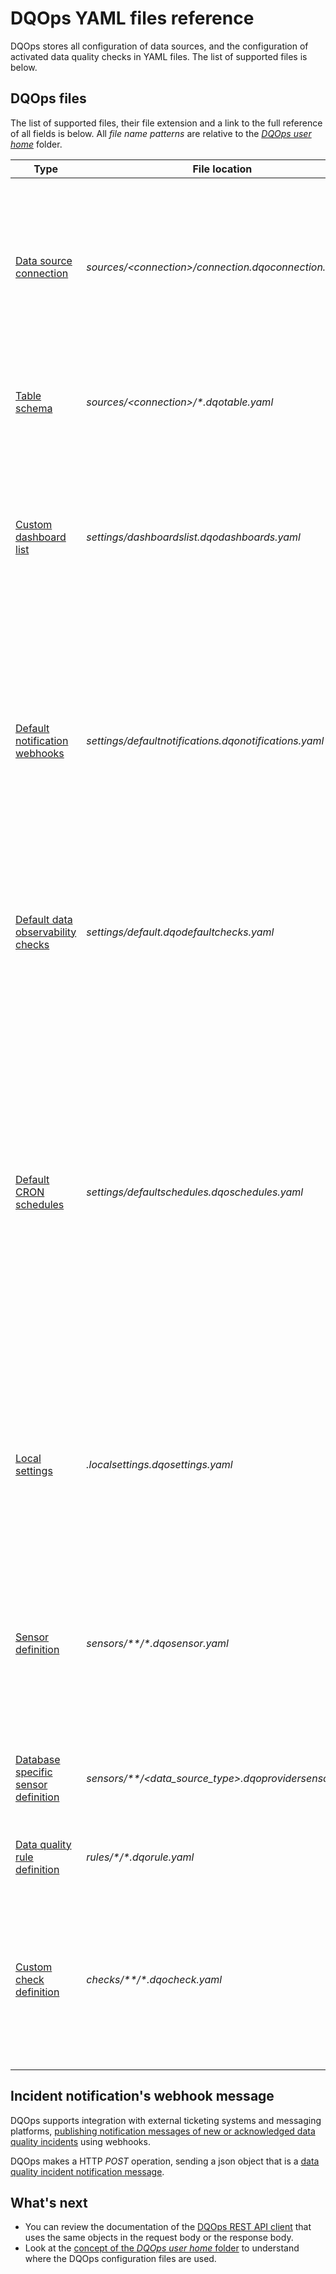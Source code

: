 # DQOps YAML files reference
DQOps stores all configuration of data sources, and the configuration of activated data quality checks in YAML files. The list of supported files is below.

## DQOps files
The list of supported files, their file extension and a link to the full reference of all fields is below.
All *file name patterns* are relative to the *[DQOps user home](../../dqo-concepts/dqops-user-home-folder.md)* folder. 


| Type                                                                   | File location                                                  | Description                                                                                                                                                                                                                                                                                                          |
|------------------------------------------------------------------------|----------------------------------------------------------------|----------------------------------------------------------------------------------------------------------------------------------------------------------------------------------------------------------------------------------------------------------------------------------------------------------------------|
| [Data source connection](ConnectionYaml.md)                            | *sources/&lt;connection&gt;/connection.dqoconnection.yaml*     | The data source configuration parameters, including the [CRON schedule for running data quality checks](../../working-with-dqo/configure-scheduling-of-data-quality-checks/index.md), and all data source connection parameters.                                                                                     |
| [Table schema](TableYaml.md)                                           | *sources/&lt;connection&gt;/\*.dqotable.yaml*                  | The table metadata with the configuration of activated data quality checks.                                                                                                                                                                                                                                          |
| [Custom dashboard list](DashboardYaml.md)                              | *settings/dashboardslist.dqodashboards.yaml*                   | The configuration of [custom data quality dashboards](../../integrations/looker-studio/creating-custom-data-quality-dashboards.md) organized as a dashboard folder tree shown in the *Data quality dashboards* section of the user interface.                                                                        |
| [Default notification webhooks](DefaultNotificationsYaml.md)           | *settings/defaultnotifications.dqonotifications.yaml*          | The configuration of the default [webhooks used for data quality incidents' notifications](../../integrations/webhooks/index.md) when custom webhook urls are not assigned in the configuration file of a data source.                                                                                               |
| [Default data observability checks](DefaultObservabilityChecksYaml.md) | *settings/default.dqodefaultchecks.yaml*                        | The selection and the parameters of the [default data observability checks](../../dqo-concepts/data-observability.md) that are activated on all imported tables.                                                                                                                                                     |
| [Default CRON schedules](DefaultSchedulesYaml.md)                      | *settings/defaultschedules.dqoschedules.yaml*                  | The default CRON schedules for running data quality checks. DQOps does not use these schedules directly and changing the file has no effect on data sources. DQOps only uses this file to copy the default CRON schedules to the [data source connection](ConnectionYaml.md) file, when the data source is imported. |
| [Local settings](LocalSettingsYaml.md)                                 | *.localsettings.dqosettings.yaml*                              | The local configuration settings that are specific only to the current instance of DQOps. Mainly used to store the [DQOps Cloud Pairing API key](../../dqo-concepts/data-storage-of-data-quality-results.md#authentication-with-dqops-cloud).                                                                        |
| [Sensor definition](SensorDefinitionYaml.md)                           | *sensors/\*\*/\*.dqosensor.yaml*                               | The definition of a custom data quality sensor, with the configuration of the parameters that will be shown in on data quality check editor screen.                                                                                                                                                                  |
| [Database specific sensor definition](ProviderSensorYaml.md)           | *sensors/\*\*/&lt;data_source_type&gt;.dqoprovidersensor.yaml* | The definition of a database specific custom [data quality sensor](../../dqo-concepts/definition-of-data-quality-sensors.md).                                                                                                                                                                                        |
| [Data quality rule definition](RuleDefinitionYaml.md)                  | *rules/\*/\*.dqorule.yaml*                                     | The definition of a custom [data quality rules](../../dqo-concepts/definition-of-data-quality-rules.md).                                                                                                                                                                                                             |
| [Custom check definition](CheckDefinitionYaml.md)                      | *checks/\*\*/\*.dqocheck.yaml*                                 | The definition of a custom data quality check. Specifies a pair of a *data quality sensor* and a *data quality rule* that make up a data quality check.                                                                                                                                                              |                       


## Incident notification's webhook message
DQOps supports integration with external ticketing systems and messaging platforms, [publishing notification messages
of new or acknowledged data quality incidents](../../integrations/webhooks/index.md) using webhooks.

DQOps makes a HTTP *POST* operation, sending a json object that is a [data quality incident notification message](IncidentNotificationMessage.md).


## What's next
- You can review the documentation of the [DQOps REST API client](../../client/index.md) that uses the same objects
  in the request body or the response body.
- Look at the [concept of the *DQOps user home* folder](../../dqo-concepts/dqops-user-home-folder.md) to understand
  where the DQOps configuration files are used.
